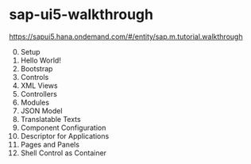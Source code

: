 # sap-ui5-walkthrough
https://sapui5.hana.ondemand.com/#/entity/sap.m.tutorial.walkthrough

0. Setup
1. Hello World!
2. Bootstrap
3. Controls
4. XML Views
5. Controllers
6. Modules
7. JSON Model
8. Translatable Texts 
9. Component Configuration
10. Descriptor for Applications
11. Pages and Panels
12. Shell Control as Container 